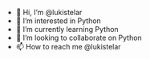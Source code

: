 - 👋 Hi, I’m @lukistelar
- 👀 I’m interested in Python
- 🌱 I’m currently learning Python
- 💞️ I’m looking to collaborate on Python
- 📫 How to reach me @lukistelar

<!---
lukistelar/lukistelar is a ✨ special ✨ repository because its `README.md` (this file) appears on your GitHub profile.
You can click the Preview link to take a look at your changes.
--->
